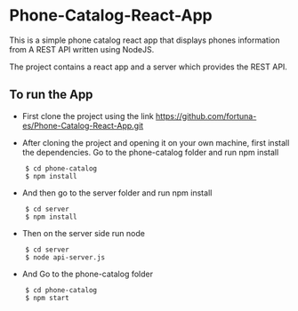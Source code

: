 # Phone-Catalog-React-App
This is a simple phone catalog react app that displays phones information from A REST API written using NodeJS.

The project contains a react app and a server which provides the REST API.

## To run the App
- First clone the project using the link https://github.com/fortuna-es/Phone-Catalog-React-App.git

- After cloning the project and opening it on your own machine, first install the dependencies. Go to the phone-catalog folder and run npm install

``` 
    $ cd phone-catalog 
    $ npm install
```
- And then go to the server folder and run npm install
  
``` 
    $ cd server
    $ npm install
```
- Then on the server side run node 

 ```  
     $ cd server
     $ node api-server.js
 ```
- And Go to the phone-catalog folder
 
 ``` 
     $ cd phone-catalog
     $ npm start
 ```


